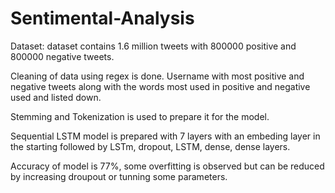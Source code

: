# Sentimental-Analysis

Dataset: dataset contains 1.6 million tweets with 800000 positive and 800000 negative tweets.

Cleaning of data using regex is done. Username with most positive and negative tweets along with the words most used in positive and negative used and listed down.

Stemming and Tokenization is used to prepare it for the model.

Sequential LSTM model is prepared with 7 layers with an embeding layer in the starting followed by LSTm, dropout, LSTM, dense, dense layers.

Accuracy of model is 77%, some overfitting is observed but can be reduced by increasing droupout or tunning some parameters. 
